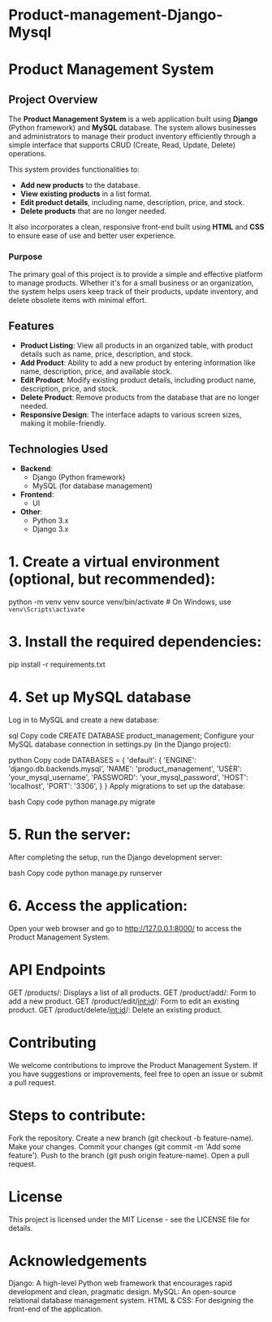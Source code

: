 # Product-management-Django-Mysql

# Product Management System

## Project Overview

The **Product Management System** is a web application built using **Django** (Python framework) and **MySQL** database. The system allows businesses and administrators to manage their product inventory efficiently through a simple interface that supports CRUD (Create, Read, Update, Delete) operations.

This system provides functionalities to:

- **Add new products** to the database.
- **View existing products** in a list format.
- **Edit product details**, including name, description, price, and stock.
- **Delete products** that are no longer needed.

It also incorporates a clean, responsive front-end built using **HTML** and **CSS** to ensure ease of use and better user experience.

### Purpose

The primary goal of this project is to provide a simple and effective platform to manage products. Whether it's for a small business or an organization, the system helps users keep track of their products, update inventory, and delete obsolete items with minimal effort.

## Features

- **Product Listing**: View all products in an organized table, with product details such as name, price, description, and stock.
- **Add Product**: Ability to add a new product by entering information like name, description, price, and available stock.
- **Edit Product**: Modify existing product details, including product name, description, price, and stock.
- **Delete Product**: Remove products from the database that are no longer needed.
- **Responsive Design**: The interface adapts to various screen sizes, making it mobile-friendly.

## Technologies Used

- **Backend**: 
  - Django (Python framework)
  - MySQL (for database management)
- **Frontend**:
  - UI
- **Other**:
  - Python 3.x
  - Django 3.x

# 1. Create a virtual environment (optional, but recommended):
   python -m venv venv
   source venv/bin/activate  # On Windows, use `venv\Scripts\activate`
# 3. Install the required dependencies:
  pip install -r requirements.txt
# 4. Set up MySQL database
 Log in to MySQL and create a new database:

sql
Copy code
CREATE DATABASE product_management;
Configure your MySQL database connection in settings.py (in the Django project):

python
Copy code
DATABASES = {
    'default': {
        'ENGINE': 'django.db.backends.mysql',
        'NAME': 'product_management',
        'USER': 'your_mysql_username',
        'PASSWORD': 'your_mysql_password',
        'HOST': 'localhost',
        'PORT': '3306',
    }
}
Apply migrations to set up the database:

bash
Copy code
python manage.py migrate

# 5. Run the server:

After completing the setup, run the Django development server:

bash
Copy code
python manage.py runserver

# 6. Access the application:

Open your web browser and go to http://127.0.0.1:8000/ to access the Product Management System.

# API Endpoints
GET /products/: Displays a list of all products.
GET /product/add/: Form to add a new product.
GET /product/edit/<int:id>/: Form to edit an existing product.
GET /product/delete/<int:id>/: Delete an existing product.
# Contributing
We welcome contributions to improve the Product Management System. If you have suggestions or improvements, feel free to open an issue or submit a pull request.

# Steps to contribute:
Fork the repository.
Create a new branch (git checkout -b feature-name).
Make your changes.
Commit your changes (git commit -m 'Add some feature').
Push to the branch (git push origin feature-name).
Open a pull request.
# License
This project is licensed under the MIT License - see the LICENSE file for details.

# Acknowledgements
Django: A high-level Python web framework that encourages rapid development and clean, pragmatic design.
MySQL: An open-source relational database management system.
HTML & CSS: For designing the front-end of the application.



